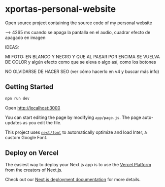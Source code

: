 # xportas-personal-website
Open source project containing the source code of my personal website





--> 4265 ms cuando se apaga la pantalla en el audio, cuadrar efecto de apagado en imagen





IDEAS:

MI FOTO: EN BLANCO Y NEGRO Y QUE AL PASAR POR ENCIMA SE VUELVA DE COLOR y algún efecto como que se eleva o algo así, como los botones

NO OLVIDARSE DE HACER SEO (ver cómo hacerlo en v4 y buscar más info)

## Getting Started

```bash
npm run dev

```
Open [http://localhost:3000](http://localhost:3000)

You can start editing the page by modifying `app/page.js`. The page auto-updates as you edit the file.

This project uses [`next/font`](https://nextjs.org/docs/basic-features/font-optimization) to automatically optimize and load Inter, a custom Google Font.

## Deploy on Vercel

The easiest way to deploy your Next.js app is to use the [Vercel Platform](https://vercel.com/new?utm_medium=default-template&filter=next.js&utm_source=create-next-app&utm_campaign=create-next-app-readme) from the creators of Next.js.

Check out our [Next.js deployment documentation](https://nextjs.org/docs/deployment) for more details.
